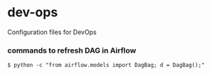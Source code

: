 # dev-ops
Configuration files for DevOps

### commands to refresh DAG in Airflow
`$ python -c "from airflow.models import DagBag; d = DagBag();"`

